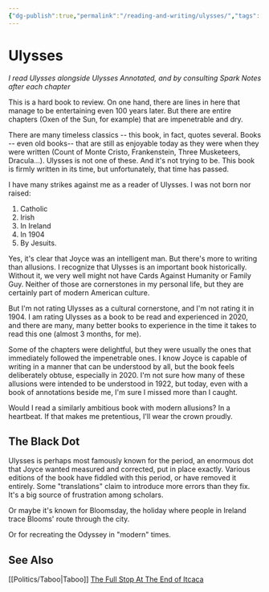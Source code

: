 ```yaml
---
{"dg-publish":true,"permalink":"/reading-and-writing/ulysses/","tags":["books"],"noteIcon":1}
---
```



# Ulysses

<i>I read Ulysses alongside Ulysses Annotated, and by consulting Spark Notes after each chapter</i>

This is a hard book to review. On one hand, there are lines in here that manage to be entertaining even 100 years later. But there are entire chapters (Oxen of the Sun, for example) that are impenetrable and dry. 

There are many timeless classics -- this book, in fact, quotes several. Books -- even old books-- that are still as enjoyable today as they were when they were written (Count of Monte Cristo, Frankenstein, Three Musketeers, Dracula...). Ulysses is not one of these. And it's not trying to be. This book is firmly written in its time, but unfortunately, that time has passed.

I have many strikes against me as a reader of Ulysses. I was not born nor raised:
1. Catholic
2. Irish
3. In Ireland
4. In 1904
5. By Jesuits.

Yes, it's clear that Joyce was an intelligent man. But there's more to writing than allusions. I recognize that Ulysses is an important book historically. Without it, we very well might not have Cards Against Humanity or Family Guy. Neither of those are cornerstones in my personal life, but they are certainly part of modern American culture.

But I'm not rating Ulysses as a cultural cornerstone, and I'm not rating it in 1904. I am rating Ulysses as a book to be read and experienced in 2020, and there are many, many better books to experience in the time it takes to read this one (almost 3 months, for me).

Some of the chapters were delightful, but they were usually the ones that immediately followed the impenetrable ones. I know Joyce is capable of writing in a manner that can be understood by all, but the book feels deliberately obtuse, especially in 2020. I'm not sure how many of these allusions were intended to be understood in 1922, but today, even with a book of annotations beside me, I'm sure I missed more than I caught.

Would I read a similarly ambitious book with modern allusions? 
In a heartbeat. If that makes me pretentious, I'll wear the crown proudly.

## The Black Dot

Ulysses is perhaps most famously known for the period, an enormous dot that Joyce wanted measured and corrected, put in place exactly. Various editions of the book have fiddled with this period, or have removed it entirely. Some "translations" claim to introduce more errors than they fix. It's a big source of frustration among scholars.

Or maybe it's known for Bloomsday, the holiday where people in Ireland trace Blooms' route through the city. 

Or for recreating the Odyssey in "modern" times.

## See Also
[[Politics/Taboo\|Taboo]]
[The Full Stop At The End of Itcaca](https://www.jstor.org/stable/26283658)